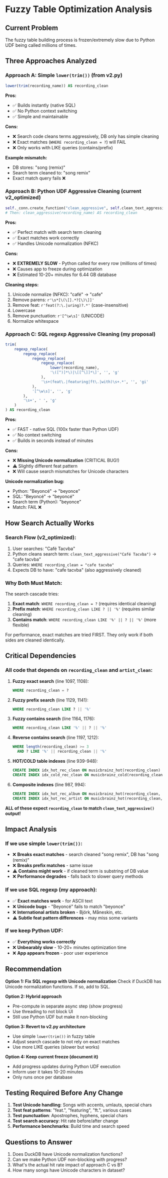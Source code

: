 # Fuzzy Table Optimization Analysis

## Current Problem
The fuzzy table building process is frozen/extremely slow due to Python UDF being called millions of times.

## Three Approaches Analyzed

### Approach A: Simple `lower(trim())` (from v2.py)
```sql
lower(trim(recording_name)) AS recording_clean
```
**Pros:**
- ✅ Builds instantly (native SQL)
- ✅ No Python context switching
- ✅ Simple and maintainable

**Cons:**
- ❌ Search code cleans terms aggressively, DB only has simple cleaning
- ❌ Exact matches (`WHERE recording_clean = ?`) will FAIL
- ❌ Only works with LIKE queries (contains/prefix)

**Example mismatch:**
- DB stores: "song (remix)"
- Search term cleaned to: "song remix"
- Exact match query fails ❌

### Approach B: Python UDF Aggressive Cleaning (current v2_optimized)
```python
self._conn.create_function("clean_aggressive", self.clean_text_aggressive)
# Then: clean_aggressive(recording_name) AS recording_clean
```

**Pros:**
- ✅ Perfect match with search term cleaning
- ✅ Exact matches work correctly
- ✅ Handles Unicode normalization (NFKC)

**Cons:**
- ❌ **EXTREMELY SLOW** - Python called for every row (millions of times)
- ❌ Causes app to freeze during optimization
- ❌ Estimated 10-20+ minutes for 6.44 GB database

**Cleaning steps:**
1. Unicode normalize (NFKC): "café" → "cafe"
2. Remove parens: `r'\s*[\(\[].*?[\)\]]'`
3. Remove feat: `r'feat(?:\.|uring)?.*'` (case-insensitive)
4. Lowercase
5. Remove punctuation: `r'[^\w\s]'` (UNICODE)
6. Normalize whitespace

### Approach C: SQL regexp Aggressive Cleaning (my proposal)
```sql
trim(
    regexp_replace(
        regexp_replace(
            regexp_replace(
                regexp_replace(
                    lower(recording_name),
                    '\([^)]*\)|\[[^\]]*\]', '', 'g'
                ),
                '\s+(feat\.|featuring|ft\.|with)\s+.*', '', 'gi'
            ),
            '[^\w\s]', '', 'g'
        ),
        '\s+', ' ', 'g'
    )
) AS recording_clean
```

**Pros:**
- ✅ FAST - native SQL (100x faster than Python UDF)
- ✅ No context switching
- ✅ Builds in seconds instead of minutes

**Cons:**
- ❌ **Missing Unicode normalization** (CRITICAL BUG!)
- ⚠️ Slightly different feat pattern
- ❌ Will cause search mismatches for Unicode characters

**Unicode normalization bug:**
- Python: "Beyoncé" → "beyonce"
- SQL: "Beyoncé" → "beyoncé"
- Search term (Python): "beyonce"
- Match: FAIL ❌

## How Search Actually Works

### Search Flow (v2_optimized):
1. User searches: "Café Tacvba"
2. Python cleans search term: `clean_text_aggressive("Café Tacvba")` → "cafe tacvba"
3. Queries: `WHERE recording_clean = "cafe tacvba"`
4. Expects DB to have: "cafe tacvba" (also aggressively cleaned)

### Why Both Must Match:
The search cascade tries:
1. **Exact match**: `WHERE recording_clean = ?` (requires identical cleaning)
2. **Prefix match**: `WHERE recording_clean LIKE ? || '%'` (requires similar cleaning)
3. **Contains match**: `WHERE recording_clean LIKE '%' || ? || '%'` (more flexible)

For performance, exact matches are tried FIRST. They only work if both sides are cleaned identically.

## Critical Dependencies

### All code that depends on `recording_clean` and `artist_clean`:

1. **Fuzzy exact search** (line 1097, 1108):
   ```sql
   WHERE recording_clean = ?
   ```

2. **Fuzzy prefix search** (line 1129, 1141):
   ```sql
   WHERE recording_clean LIKE ? || '%'
   ```

3. **Fuzzy contains search** (line 1164, 1176):
   ```sql
   WHERE recording_clean LIKE '%' || ? || '%'
   ```

4. **Reverse contains search** (line 1197, 1212):
   ```sql
   WHERE length(recording_clean) >= 3
     AND ? LIKE '%' || recording_clean || '%'
   ```

5. **HOT/COLD table indexes** (line 939-948):
   ```sql
   CREATE INDEX idx_hot_rec_clean ON musicbrainz_hot(recording_clean)
   CREATE INDEX idx_cold_rec_clean ON musicbrainz_cold(recording_clean)
   ```

6. **Composite indexes** (line 987, 994):
   ```sql
   CREATE INDEX idx_hot_rec_album ON musicbrainz_hot(recording_clean, release_name)
   CREATE INDEX idx_hot_rec_artist ON musicbrainz_hot(recording_clean, artist_clean)
   ```

**ALL of these expect `recording_clean` to match `clean_text_aggressive()` output!**

## Impact Analysis

### If we use simple `lower(trim())`:
- ❌ **Breaks exact matches** - search cleaned "song remix", DB has "song (remix)"
- ❌ **Breaks prefix matches** - same issue
- ⚠️ **Contains might work** - if cleaned term is substring of DB value
- ❌ **Performance degrades** - falls back to slower query methods

### If we use SQL regexp (my approach):
- ✅ **Exact matches work** - for ASCII text
- ❌ **Unicode bugs** - "Beyoncé" fails to match "beyonce"
- ❌ **International artists broken** - Björk, Måneskin, etc.
- ⚠️ **Subtle feat pattern differences** - may miss some variants

### If we keep Python UDF:
- ✅ **Everything works correctly**
- ❌ **Unbearably slow** - 10-20+ minutes optimization time
- ❌ **App appears frozen** - poor user experience

## Recommendation

**Option 1: Fix SQL regexp with Unicode normalization**
Check if DuckDB has Unicode normalization functions. If so, add to SQL.

**Option 2: Hybrid approach**
- Pre-compute in separate async step (show progress)
- Use threading to not block UI
- Still use Python UDF but make it non-blocking

**Option 3: Revert to v2.py architecture**
- Use simple `lower(trim())` in fuzzy table
- Adjust search cascade to not rely on exact matches
- Use more LIKE queries (slower but works)

**Option 4: Keep current freeze (document it)**
- Add progress updates during Python UDF execution
- Inform user it takes 10-20 minutes
- Only runs once per database

## Testing Required Before Any Change

1. **Test Unicode handling**: Songs with accents, umlauts, special chars
2. **Test feat patterns**: "feat.", "featuring", "ft.", various cases
3. **Test punctuation**: Apostrophes, hyphens, special chars
4. **Test search accuracy**: Hit rate before/after change
5. **Performance benchmarks**: Build time and search speed

## Questions to Answer

1. Does DuckDB have Unicode normalization functions?
2. Can we make Python UDF non-blocking with progress?
3. What's the actual hit rate impact of approach C vs B?
4. How many songs have Unicode characters in dataset?
